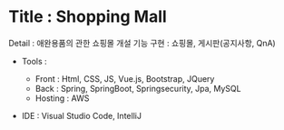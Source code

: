 # Title : Shopping Mall
Detail : 애완용품의 관한 쇼핑몰 개설
  기능 구현 : 쇼핑몰, 게시판(공지사항, QnA)
  
- Tools : 
  
  - Front : Html, CSS, JS, Vue.js, Bootstrap, JQuery
  - Back : Spring, SpringBoot, Springsecurity, Jpa, MySQL 
  - Hosting : AWS
  
- IDE : Visual Studio Code, IntelliJ 
